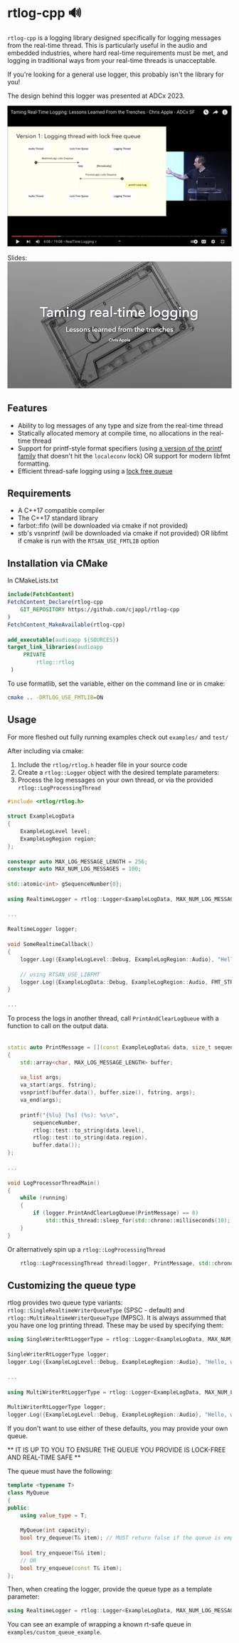 # rtlog-cpp 🔊

`rtlog-cpp` is a logging library designed specifically for logging messages from the real-time thread. This is particularly useful in the audio and embedded industries, where hard real-time requirements must be met, and logging in traditional ways from your real-time threads is unacceptable.

If you're looking for a general use logger, this probably isn't the library for you!

The design behind this logger was presented at ADCx 2023. 

[![ADCx rtlog presentation on youtube](data/PresentationScreenshot.png)](https://www.youtube.com/watch?v=4KFFMGTQIFM)

Slides:
![Slide Title Page](data/SlideTitle.png)

## Features

- Ability to log messages of any type and size from the real-time thread
- Statically allocated memory at compile time, no allocations in the real-time thread
- Support for printf-style format specifiers (using [a version of the printf family](https://github.com/nothings/stb/blob/master/stb_sprintf.h) that doesn't hit the `localeconv` lock) OR support for modern libfmt formatting.
- Efficient thread-safe logging using a [lock free queue](https://github.com/hogliux/farbot)

## Requirements

- A C++17 compatible compiler
- The C++17 standard library
- farbot::fifo (will be downloaded via cmake if not provided)
- stb's vsnprintf (will be downloaded via cmake if not provided) OR libfmt if cmake is run with the `RTSAN_USE_FMTLIB` option

## Installation via CMake

In CMakeLists.txt
```cmake
include(FetchContent)
FetchContent_Declare(rtlog-cpp
    GIT_REPOSITORY https://github.com/cjappl/rtlog-cpp
)
FetchContent_MakeAvailable(rtlog-cpp)

add_executable(audioapp ${SOURCES})
target_link_libraries(audioapp
     PRIVATE
         rtlog::rtlog
 )
```

To use formatlib, set the variable, either on the command line or in cmake:
```bash
cmake .. -DRTLOG_USE_FMTLIB=ON
```

## Usage

For more fleshed out fully running examples check out `examples/` and `test/`

After including via cmake:

1. Include the `rtlog/rtlog.h` header file in your source code
2. Create a `rtlog::Logger` object with the desired template parameters:
3. Process the log messages on your own thread, or via the provided `rtlog::LogProcessingThread`

```c++
#include <rtlog/rtlog.h>

struct ExampleLogData
{
    ExampleLogLevel level;
    ExampleLogRegion region;
};

constexpr auto MAX_LOG_MESSAGE_LENGTH = 256;
constexpr auto MAX_NUM_LOG_MESSAGES = 100;

std::atomic<int> gSequenceNumber{0};

using RealtimeLogger = rtlog::Logger<ExampleLogData, MAX_NUM_LOG_MESSAGES, MAX_LOG_MESSAGE_LENGTH, gSequenceNumber>;

...

RealtimeLogger logger;

void SomeRealtimeCallback()
{
    logger.Log({ExampleLogLevel::Debug, ExampleLogRegion::Audio}, "Hello, world! %i", 42);

    // using RTSAN_USE_LIBFMT
    logger.Log({ExampleLogData::Debug, ExampleLogRegion::Audio, FMT_STRING("Hello, world! {}", 42);
}

...

```

To process the logs in another thread, call `PrintAndClearLogQueue` with a function to call on the output data.

```c++

static auto PrintMessage = [](const ExampleLogData& data, size_t sequenceNumber, const char* fstring, ...) __attribute__ ((format (printf, 4, 5)))
{
    std::array<char, MAX_LOG_MESSAGE_LENGTH> buffer;
    
    va_list args;
    va_start(args, fstring);
    vsnprintf(buffer.data(), buffer.size(), fstring, args);
    va_end(args);

    printf("{%lu} [%s] (%s): %s\n",
        sequenceNumber, 
        rtlog::test::to_string(data.level), 
        rtlog::test::to_string(data.region), 
        buffer.data());
};

...

void LogProcessorThreadMain()
{
    while (running)
    {
        if (logger.PrintAndClearLogQueue(PrintMessage) == 0)
            std::this_thread::sleep_for(std::chrono::milliseconds(10);
    }
}

```

Or alternatively spin up a `rtlog::LogProcessingThread`

```c++
    rtlog::LogProcessingThread thread(logger, PrintMessage, std::chrono::milliseconds(10));
```

## Customizing the queue type

rtlog provides two queue type variants: `rtlog::SingleRealtimeWriterQueueType` (SPSC - default) and `rtlog::MultiRealtimeWriterQueueType` (MPSC). It is always assummed that you have one log printing thread. These may be used by specifying them:

```cpp
using SingleWriterRtLoggerType = rtlog::Logger<ExampleLogData, MAX_NUM_LOG_MESSAGES, MAX_LOG_MESSAGE_LENGTH, gSequenceNumber, SingleRealtimeWriterQueueType>;

SingleWriterRtLoggerType logger;
logger.Log({ExampleLogLevel::Debug, ExampleLogRegion::Audio}, "Hello, world! %i", 42);

...

using MultiWriterRtLoggerType = rtlog::Logger<ExampleLogData, MAX_NUM_LOG_MESSAGES, MAX_LOG_MESSAGE_LENGTH, gSequenceNumber, MultiRealtimeWriterQueueType>;

MultiWriterRtLoggerType logger;
logger.Log({ExampleLogLevel::Debug, ExampleLogRegion::Audio}, "Hello, world! %i", 42);
```

If you don't want to use either of these defaults, you may provide your own queue.

** IT IS UP TO YOU TO ENSURE THE QUEUE YOU PROVIDE IS LOCK-FREE AND REAL-TIME SAFE **

The queue must have the following:
```c++
template <typename T>
class MyQueue
{
public:
    using value_type = T;

    MyQueue(int capacity);
    bool try_dequeue(T& item); // MUST return false if the queue is empty

    bool try_enqueue(T&& item);
    // OR
    bool try_enqueue(const T& item);
};
```

Then, when creating the logger, provide the queue type as a template parameter:

```c++
using RealtimeLogger = rtlog::Logger<ExampleLogData, MAX_NUM_LOG_MESSAGES, MAX_LOG_MESSAGE_LENGTH, gSequenceNumber, MyQueue>;
```

You can see an example of wrapping a known rt-safe queue in `examples/custom_queue_example`.
